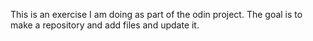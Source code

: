 This is an exercise I am doing as part of the odin project. The goal is to make a repository and add files and update it.
